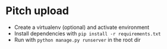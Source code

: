# Pitch upload

- Create a virtualenv (optional) and activate environment
- Install dependencies with `pip install -r requirements.txt`
- Run with `python manage.py runserver` in the root dir
